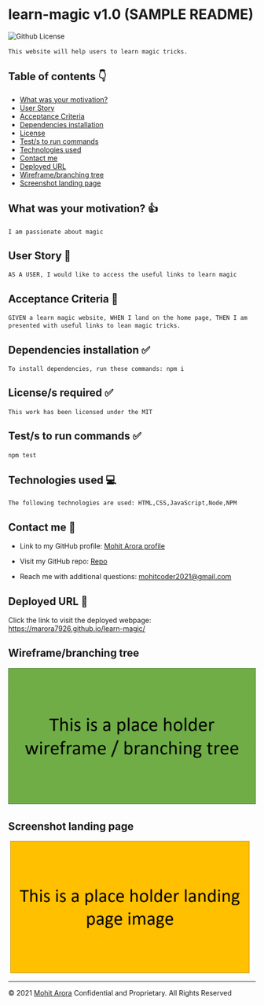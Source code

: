 # learn-magic v1.0 (SAMPLE README)

![Github License](https://img.shields.io/badge/license-MIT-success.svg)

```
This website will help users to learn magic tricks.
```

## Table of contents :point_down:

* [What was your motivation?](#what-was-your-motivation-thumbsup)
* [User Story](#user-story-scroll)
* [Acceptance Criteria](#acceptance-criteria-book)
* [Dependencies installation](#dependencies-installation-white_check_mark)
* [License](#licenses-required-white_check_mark)
* [Test/s to run commands](#tests-to-run-commands-white_check_mark)
* [Technologies used](#technologies-used-computer)
* [Contact me](#contact-me-link)
* [Deployed URL](#deployed-url-link)
* [Wireframe/branching tree](#wireframebranching-tree)
* [Screenshot landing page](#screenshot-landing-page)

## What was your motivation? :thumbsup:
```
I am passionate about magic
```


## User Story :scroll:
```
AS A USER, I would like to access the useful links to learn magic
```


## Acceptance Criteria :book:
```
GIVEN a learn magic website, WHEN I land on the home page, THEN I am presented with useful links to lean magic tricks.
```


## Dependencies installation :white_check_mark:
```
To install dependencies, run these commands: npm i
```


## License/s required :white_check_mark:
```
This work has been licensed under the MIT
```


## Test/s to run commands :white_check_mark:
```
npm test
```


## Technologies used :computer:
```
The following technologies are used: HTML,CSS,JavaScript,Node,NPM
```


## Contact me :link:

* Link to my GitHub profile: [Mohit Arora profile](https://github.com/marora7926)

* Visit my GitHub repo: [Repo](https://github.com/marora7926/learn-magic)

* Reach me with additional questions: mohitcoder2021@gmail.com 


## Deployed URL :link:

Click the link to visit the deployed webpage: https://marora7926.github.io/learn-magic/


## Wireframe/branching tree

![Wireframe](/assets/images/wireframe-learn-magic.png)


## Screenshot landing page

![Landing Page](/assets/images/learn-magic-landing-page.png)

---
© 2021 [Mohit Arora](https://github.com/marora7926) Confidential and Proprietary. All Rights Reserved
